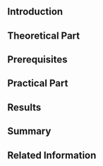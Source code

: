 # 
## Introduction
## Theoretical Part
## Prerequisites
## Practical Part

## Results
## Summary
## Related Information

